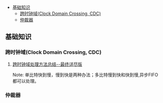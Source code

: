 

- [基础知识](#基础知识)
  - [跨时钟域(Clock Domain Crossing, CDC)](#CDC)
  - [仲裁器](#仲裁器)







## 基础知识

### <a name="CDC">跨时钟域(Clock Domain Crossing, CDC)</a>

1. [跨时钟域处理方法总结--最终详尽版](https://www.cnblogs.com/lyc-seu/p/12441366.html)

   Note: 单比特快到慢，慢到快是两种办法；多比特慢到快和快到慢,异步FIFO都可以处理。

### 仲裁器

